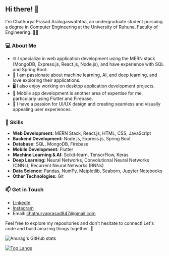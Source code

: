 ## Hi there! 👋

I'm Chathurya Prasad Aralugaswaththa, an undergraduate student pursuing a degree in Computer Engineering at the University of Ruhuna, Faculty of Engineering. 👨‍🎓

### 💻 About Me

- 🌐 I specialize in web application development using the MERN stack (MongoDB, Express.js, React.js, Node.js), and have experience with SQL and Spring Boot.
- 🧠 I am passionate about machine learning, AI, and deep learning, and love exploring their applications.
- 🖥️ I also enjoy working on desktop application development projects.
- 📱 Mobile app development is another area of expertise for me, particularly using Flutter and Firebase.
- 🎨 I have a passion for UI/UX design and creating seamless and visually appealing user experiences.


### 🚀 Skills

- **Web Development:** MERN Stack, React.js, HTML, CSS, JavaScript
- **Backend Development:** Node.js, Express.js, Spring Boot
- **Database:** SQL, MongoDB, Firebase
- **Mobile Development:** Flutter
- **Machine Learning & AI:** Scikit-learn, TensorFlow, Keras
- **Deep Learning:** Neural Networks, Convolutional Neural Networks (CNNs), Recurrent Neural Networks (RNNs)
- **Data Science:** Pandas, NumPy, Matplotlib, Seaborn, Jupyter Notebooks
- **Other Technologies:** Git

### 📫 Get in Touch

- [LinkedIn](https://www.linkedin.com/in/chathurya-prasad-3b4410252/)
- [Instagram](https://www.instagram.com/crprasa/)
- Email: chathuryaprasad847@gmail.com

Feel free to explore my repositories and don't hesitate to connect! Let's code and build amazing things together. 🚀

![Anurag's GitHub stats](https://github-readme-stats.vercel.app/api?username=CPrasa&show_icons=true&theme=transparent)
<!-- Add an empty line for spacing -->

[![Top Langs](https://github-readme-stats.vercel.app/api/top-langs/?username=chathuryaprasad&layout=donut&bg_color=000000&title_color=ffffff&text_color=ffffff&icon_color=ffffff)](https://github.com/chathuryaprasad/github-readme-stats)
